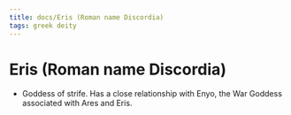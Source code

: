 ```yaml
---
title: docs/Eris (Roman name Discordia)
tags: greek deity
---
```


# Eris (Roman name Discordia) 
- Goddess of strife. Has a close relationship with Enyo, the War Goddess associated with Ares and Eris.